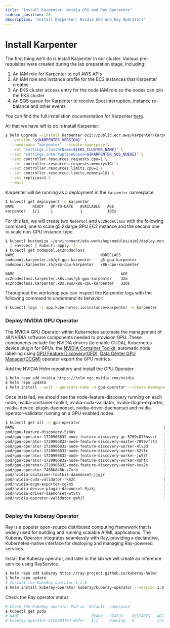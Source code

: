```yaml
---
title: "Install Karpenter, Nvidia GPU and Ray Operators"
sidebar_position: 20
description: "Install Karpenter, Nvidia GPU and Ray Operators"
---
```



# Install Karpenter

The first thing we'll do is install Karpenter in our cluster. Various pre-requisites were created during the lab preparation stage, including:

1. An IAM role for Karpenter to call AWS APIs
2. An IAM role and instance profile for the EC2 instances that Karpenter creates
3. An EKS cluster access entry for the node IAM role so the nodes can join the EKS cluster
4. An SQS queue for Karpenter to receive Spot interruption, instance re-balance and other events

You can find the full installation documentation for Karpenter [here](https://karpenter.sh/docs/getting-started/getting-started-with-karpenter/).

All that we have left to do is install Karpenter:

```bash timeout=1800 wait=30
$ helm upgrade --install karpenter oci://public.ecr.aws/karpenter/karpenter \
  --version "${KARPENTER_VERSION}" \
  --namespace "karpenter" --create-namespace \
  --set "settings.clusterName=${EKS_CLUSTER_NAME}" \
  --set "settings.interruptionQueue=${KARPENTER_SQS_QUEUE}" \
  --set controller.resources.requests.cpu=1 \
  --set controller.resources.requests.memory=1Gi \
  --set controller.resources.limits.cpu=1 \
  --set controller.resources.limits.memory=1Gi \
  --set replicas=1 \
  --wait 
```

Karpenter will be running as a deployment in the `karpenter` namespace:

```bash hook=check-karpenter-deployment-status timeout=150
$ kubectl get deployment -n karpenter
NAME        READY   UP-TO-DATE   AVAILABLE   AGE
karpenter   1/1     1            1           105s
```

For this lab, we will create two `NodePool` and `EC2NodeClass` with the following command, one to scale g5.2xlarge GPU EC2 instance and the second one to scale non-GPU instance-type.

```bash timeout=180 hook=karpenter-nodepool-ec2nodeclass-status 
$ kubectl kustomize ~/environment/eks-workshop/modules/aiml/deploy-monitor-genai-model/karpenter \
  | envsubst | kubectl apply -f-
$ kubectl get nodepool,ec2nodeclass
NAME                                      NODECLASS
nodepool.karpenter.sh/g5-gpu-karpenter    g5-gpu-karpenter
nodepool.karpenter.sh/x86-cpu-karpenter   x86-cpu-karpenter

NAME                                               AGE
ec2nodeclass.karpenter.k8s.aws/g5-gpu-karpenter    32m
ec2nodeclass.karpenter.k8s.aws/x86-cpu-karpenter   32ms
```

Throughout the workshop you can inspect the Karpenter logs with the following command to understand its behavior:

```bash
$ kubectl logs -l app.kubernetes.io/instance=karpenter -n karpenter 
```


### Deploy NVIDIA GPU Operator 

The NVIDIA GPU Operator within Kubernetes automate the management of all NVIDIA software components needed to provision GPU. These components include the NVIDIA drivers (to enable CUDA), Kubernetes device plugin for GPUs, the [NVIDIA Container Toolkit](https://github.com/NVIDIA/nvidia-container-toolkit), automatic node labelling using [GPU Feature Discovery(GFD)](https://github.com/NVIDIA/gpu-feature-discovery), [Data Center GPU Manager(DCGM)](https://developer.nvidia.com/dcgm) operator export the GPU metrics.


Add the NVIDIA Helm repository and install the GPU Operator:

```bash timeout=300 wait=60 hook=gpu-operator-status-check
$ helm repo add nvidia https://helm.ngc.nvidia.com/nvidia
$ helm repo update
$ helm install --wait --generate-name -n gpu-operator --create-namespace nvidia/gpu-operator
```

Once installed, we should see the node-feature-discovery running on each node, nvidia-container-toolkit, nvidia-cuda-validator, nvidia-dcgm-exporter, nvidia-device-plugin-daemonset, nvidia-driver-daemonset and nvidia-operator-validator running on a GPU enabled nodes. 

```bash 
$ kubectl get all -n gpu-operator
NAME                                                                  READY   STATUS      RESTARTS   AGE
pod/gpu-feature-discovery-5z88x                                       1/1     Running     0          23m
pod/gpu-operator-1720906832-node-feature-discovery-gc-5769c875hsszf   1/1     Running     0          5h59m
pod/gpu-operator-1720906832-node-feature-discovery-master-7999vflt4   1/1     Running     0          5h59m
pod/gpu-operator-1720906832-node-feature-discovery-worker-4lv2d       1/1     Running     0          5h59m
pod/gpu-operator-1720906832-node-feature-discovery-worker-52tfr       1/1     Running     0          27m
pod/gpu-operator-1720906832-node-feature-discovery-worker-jw97f       1/1     Running     0          5h59m
pod/gpu-operator-1720906832-node-feature-discovery-worker-mnhtx       1/1     Running     0          25m
pod/gpu-operator-1720906832-node-feature-discovery-worker-sxs2s       1/1     Running     0          5h59m
pod/gpu-operator-7488b846b-z7vrb                                      1/1     Running     0          5h59m
pod/nvidia-container-toolkit-daemonset-jjgjr                          1/1     Running     0          23m
pod/nvidia-cuda-validator-rk62c                                       0/1     Completed   0          20m
pod/nvidia-dcgm-exporter-cg7n5                                        1/1     Running     0          23m
pod/nvidia-device-plugin-daemonset-9jzkj                              1/1     Running     0          23m
pod/nvidia-driver-daemonset-wt5tn                                     1/1     Running     0          25m
pod/nvidia-operator-validator-gmhjl                                   1/1     Running     0          23m
 
```

### Deploy the Kuberay Operator

Ray is a popular open-source distributed computing framework that is widely used for building and running scalable AI/ML applications. The Kuberay Operator integrates seamlessly with Ray, providing a declarative, Kubernetes-native interface for deploying and managing Ray-powered services.

Install the Kuberay operator, and later in the lab we will create an Inference service using RayService. 

```bash timeout=300 wait=60
$ helm repo add kuberay https://ray-project.github.io/kuberay-helm/
$ helm repo update
# Install the KubeRay operator 1.1.0
$ helm install kuberay-operator kuberay/kuberay-operator --version 1.0.0-rc.0  
```

Check the Ray operator status 

```bash timeout=60 hook=kuberay-operator-check
# Check the KubeRay operator Pod in `default` namespace
$ kubectl get pods
# NAME                                READY   STATUS    RESTARTS   AGE
# kuberay-operator-6fcbb94f64-mbfnr   1/1     Running   0          17s
```


